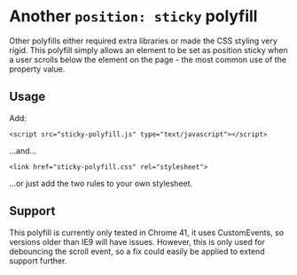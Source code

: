 # Another `position: sticky` polyfill

Other polyfills either required extra libraries or made the CSS styling very rigid. This polyfill simply allows an element to be set as position sticky when a user scrolls below the element on the page - the most common use of the property value.

## Usage

Add:

```
<script src="sticky-polyfill.js" type="text/javascript"></script>
```

...and...


```
<link href="sticky-polyfill.css" rel="stylesheet">
```

...or just add the two rules to your own stylesheet.

## Support

This polyfill is currently only tested in Chrome 41, it uses CustomEvents, so versions older than IE9 will have issues. However, this is only used for debouncing the scroll event, so a fix could easily be applied to extend support further.

